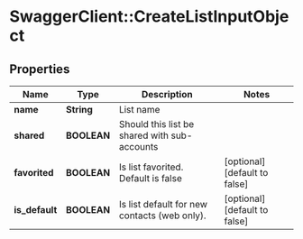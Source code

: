 # SwaggerClient::CreateListInputObject

## Properties
Name | Type | Description | Notes
------------ | ------------- | ------------- | -------------
**name** | **String** | List name | 
**shared** | **BOOLEAN** | Should this list be shared with sub-accounts | 
**favorited** | **BOOLEAN** | Is list favorited. Default is false | [optional] [default to false]
**is_default** | **BOOLEAN** | Is list default for new contacts (web only). | [optional] [default to false]


